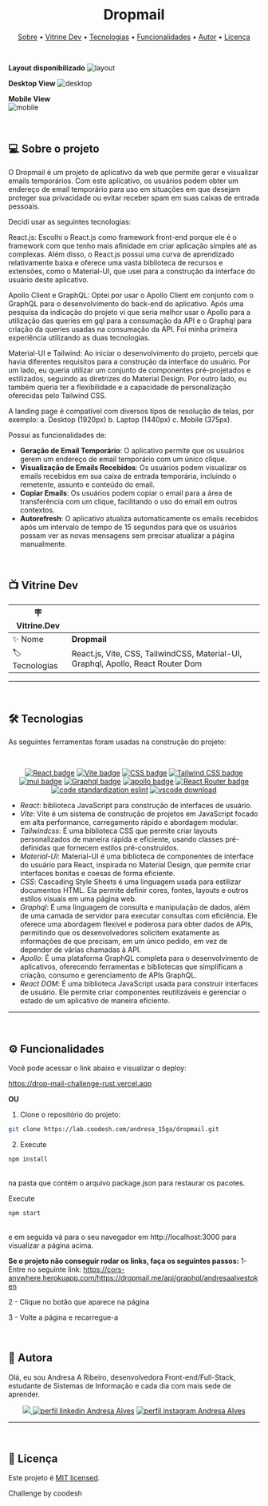 <h1 align="center"> 
	 Dropmail
</h1>

<p align="center">
 <a href="#-sobre-o-projeto">Sobre</a> •
 <a href="#-vitrine-dev">Vitrine Dev</a> •
 <a href="#-tecnologias">Tecnologias</a> •
 <a href="#-funcionalidades">Funcionalidades</a> •
 <a href="#-autor">Autor</a> • 
 <a href="#-licença">Licença</a>
</p>

&nbsp;

**Layout disponibilizado**
![layout](https://github.com/Andresa-Alves-Ribeiro/recriando-chatgpt/assets/94997593/7cd4f417-697c-4add-98bc-6d2ab44fb223)

**Desktop View**
![desktop](https://github.com/Andresa-Alves-Ribeiro/recriando-chatgpt/assets/94997593/349d096a-9bff-4bf1-8e8c-34e636dcbd15)

**Mobile View** <br/>
![mobile](https://github.com/Andresa-Alves-Ribeiro/recriando-chatgpt/assets/94997593/df802d3f-1a55-4f82-bcbb-038a24a3dd5b)

&nbsp;
<a id="-sobre-o-projeto"></a>

## 💻 Sobre o projeto

O Dropmail é um projeto de aplicativo da web que permite gerar e visualizar emails temporários. Com este aplicativo, os usuários podem obter um endereço de email temporário para uso em situações em que desejam proteger sua privacidade ou evitar receber spam em suas caixas de entrada pessoais.

Decidi usar as seguintes tecnologias:

React.js: Escolhi o React.js como framework front-end porque ele é o framework com que tenho mais afinidade em criar aplicação simples até as complexas. Além disso, o React.js possui uma curva de aprendizado relativamente baixa e oferece uma vasta biblioteca de recursos e extensões, como o Material-UI, que usei para a construção da interface do usuário deste aplicativo.

Apollo Client e GraphQL: Optei por usar o Apollo Client em conjunto com o GraphQL para o desenvolvimento do back-end do aplicativo. Após uma pesquisa da indicação do projeto vi que seria melhor usar o Apollo para a utilização das queries em gql para a consumação da API e o Graphql para criação da queries usadas na consumação da API. Foi minha primeira experiência utilizando as duas tecnologias.

Material-UI e Tailwind: Ao iniciar o desenvolvimento do projeto, percebi que havia diferentes requisitos para a construção da interface do usuário. Por um lado, eu queria utilizar um conjunto de componentes pré-projetados e estilizados, seguindo as diretrizes do Material Design. Por outro lado, eu também queria ter a flexibilidade e a capacidade de personalização oferecidas pelo Tailwind CSS.

A landing page é compatível com diversos tipos de resolução de telas, por exemplo: a. Desktop (1920px) b. Laptop (1440px) c. Mobile (375px).

Possui as funcionalidades de:

- **Geração de Email Temporário**: O aplicativo permite que os usuários gerem um endereço de email temporário com um único clique.
- **Visualização de Emails Recebidos**: Os usuários podem visualizar os emails recebidos em sua caixa de entrada temporária, incluindo o remetente, assunto e conteúdo do email.
- **Copiar Emails**: Os usuários podem copiar o email para a área de transferência com um clique, facilitando o uso do email em outros contextos.
- **Autorefresh**: O aplicativo atualiza automaticamente os emails recebidos após um intervalo de tempo de 15 segundos para que os usuários possam ver as novas mensagens sem precisar atualizar a página manualmente.

&nbsp;

<a id="-vitrine-dev"></a>

## 📺 Vitrine Dev

| :placard: Vitrine.Dev |                                                                                  |
| --------------------- | -------------------------------------------------------------------------------- |
| :sparkles: Nome       | **Dropmail**                                                                     |
| :label: Tecnologias   | React.js, Vite, CSS, TailwindCSS, Material-UI, Graphql, Apollo, React Router Dom |

---

&nbsp;
<a id="-tecnologias"></a>

## 🛠 Tecnologias

As seguintes ferramentas foram usadas na construção do projeto:

&nbsp;

<p align="center">
    <a href= "https://reactjs.org/"><img alt="React badge" src="https://img.shields.io/static/v1?logoWidth=15&logoColor=61dafb&logo=React&label=Framework&message=React.js&color=61dafb"></a>
    <a href= "lhttps://vitejs.dev"><img alt="Vite badge" src="https://img.shields.io/static/v1?logoWidth=15&logoColor=3178c6&logo=vite&label=Language&message=Vite&color=3178c6"></a>
    <a href= "https://www.w3.org/Style/CSS"><img alt="CSS badge" src="https://img.shields.io/static/v1?logoWidth=15&logoColor=FFC0CB&logo=css3&label=Style&message=CSS&color=FFC0CB"></a>
    <a href= "https://tailwindcss.com/"><img alt="Tailwind CSS badge" src="https://img.shields.io/static/v1?logoWidth=15&logoColor=06b6d4&logo=Tailwind CSS&label=Style&message=Tailwind CSS&color=06b6d4"></a>
    <a href= "https://mui.com/getting-started/installation/"><img alt="mui badge" src="https://img.shields.io/static/v1?logoWidth=15&logoColor=ca251c&logo=mui&label=Language&message=Material UI&color=ca251c"></a>
    <a href= "https://graphql.org/"><img alt="Graphql badge" src="https://img.shields.io/static/v1?logoWidth=15&logoColor=7ecbee&logo=graphql&label=Language&message=GraphQL&color=7ecbee"></a>
    <a href= "www.apollographql.com/docs/react/"><img alt="apollo badge" src="https://img.shields.io/static/v1?logoWidth=15&logoColor=ff7b72&logo=apollo&label=Language&message=Apollo&color=ff7b72"></a>
    <a href= "https://reactrouter.com/"><img alt="React Router badge" src="https://img.shields.io/static/v1?logoWidth=15&logoColor=000020&logo=React-Router&label=React%20tool&message=Expo&color=000020"></a>
    <a href= "https://eslint.org/"><img alt="code standardization eslint" src="https://img.shields.io/static/v1?logoWidth=15&logoColor=4B32C3&logo=ESLint&label=Code Standardization&message=ESLint&color=4B32C3"></a>
    <a href= "https://code.visualstudio.com/download"><img alt="vscode download" src="https://img.shields.io/static/v1?logoWidth=15&logoColor=007ACC&logo=Visual Studio Code&label=IDE&message=Visual Studio Code&color=007ACC"></a>
</p>

- _React_: biblioteca JavaScript para construção de interfaces de usuário.
- _Vite_: Vite é um sistema de construção de projetos em JavaScript focado em alta performance, carregamento rápido e abordagem modular.
- _Tailwindcss_: É uma biblioteca CSS que permite criar layouts personalizados de maneira rápida e eficiente, usando classes pré-definidas que fornecem estilos pré-construídos.
- _Material-UI_: Material-UI é uma biblioteca de componentes de interface do usuário para React, inspirada no Material Design, que permite criar interfaces bonitas e coesas de forma eficiente.
- _CSS_: Cascading Style Sheets é uma linguagem usada para estilizar documentos HTML. Ela permite definir cores, fontes, layouts e outros estilos visuais em uma página web.
- _Graphql_: É uma linguagem de consulta e manipulação de dados, além de uma camada de servidor para executar consultas com eficiência. Ele oferece uma abordagem flexível e poderosa para obter dados de APIs, permitindo que os desenvolvedores solicitem exatamente as informações de que precisam, em um único pedido, em vez de depender de várias chamadas à API.
- _Apollo_: É uma plataforma GraphQL completa para o desenvolvimento de aplicativos, oferecendo ferramentas e bibliotecas que simplificam a criação, consumo e gerenciamento de APIs GraphQL.
- _React DOM_: É uma biblioteca JavaScript usada para construir interfaces de usuário. Ele permite criar componentes reutilizáveis e gerenciar o estado de um aplicativo de maneira eficiente.

---

&nbsp;
<a id="-funcionalidades"></a>

## ⚙️ Funcionalidades

Você pode acessar o link abaixo e visualizar o deploy:

https://drop-mail-challenge-rust.vercel.app

**OU**

1. Clone o repositório do projeto:

```bash
git clone https://lab.coodesh.com/andresa_15ga/dropmail.git
```

2. Execute </br>

```bash
npm install
```

</br>
na pasta que contém o arquivo package.json para restaurar os pacotes. </br>

Execute

```bash
npm start
```

</br>
e em seguida vá para o seu navegador em http://localhost:3000 para visualizar a página acima.

</br>

**Se o projeto não conseguir rodar os links, faça os seguintes passos:**
1- Entre no seguinte link: https://cors-anywhere.herokuapp.com/https://dropmail.me/api/graphql/andresaalvestoken

2 - Clique no botão que aparece na página 

3 - Volte a página e recarregue-a

&nbsp;
<a id="-autor"></a>

## 🦸 Autora

Olá, eu sou Andresa A Ribeiro, desenvolvedora Front-end/Full-Stack, estudante de Sistemas de Informação e cada dia com mais sede de aprender.

<p align="center">
  <a href="mailto:andresa_15ga@hotmail.com"><img src="https://img.shields.io/static/v1?logoWidth=15&logoColor=ff69b4&logo=gmail&label=Outlook&message=andresa_15ga@hotmail.com&color=ff69b4" target="_blank">
  <a href= "https://www.linkedin.com/in/andresa-alves-ribeiro/"><img alt="perfil linkedin Andresa Alves" src="https://img.shields.io/static/v1?logoWidth=15&logoColor=0A66C2&logo=LinkedIn&label=LinkedIn&message=andresa-alves-ribeiro&color=0A66C2"></a>
  <a href= "https://www.instagram.com/dresa.alves/"><img alt="perfil instagram Andresa Alves" src="https://img.shields.io/static/v1?logoWidth=15&logoColor=E4405F&logo=Instagram&label=Instagram&message=@dresa.alves&color=E4405F"></a>
</p>

---

&nbsp;
<a id="-licença"></a>

## 📝 Licença

Este projeto é [MIT licensed](./LICENSE).

Challenge by coodesh
